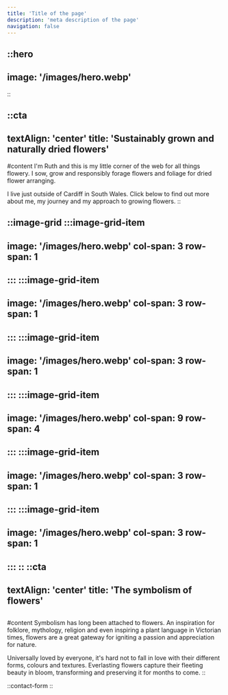 ```yaml
---
title: 'Title of the page'
description: 'meta description of the page'
navigation: false
---
```


::hero
---
image: '/images/hero.webp'
---
::

::cta
---
textAlign: 'center'
title: 'Sustainably grown and naturally dried flowers'
---
#content
I'm Ruth and this is my little corner of the web for all things flowery. I sow, grow and responsibly forage flowers and foliage for dried flower arranging.

I live just outside of Cardiff in South Wales. Click below to find out more about me, my journey and my approach to growing flowers.
::

::image-grid
  :::image-grid-item
  ---
  image: '/images/hero.webp'
  col-span: 3
  row-span: 1
  ---
  :::
  :::image-grid-item
  ---
  image: '/images/hero.webp'
  col-span: 3
  row-span: 1
  ---
  :::
  :::image-grid-item
  ---
  image: '/images/hero.webp'
  col-span: 3
  row-span: 1
  ---
  :::
  :::image-grid-item
  ---
  image: '/images/hero.webp'
  col-span: 9
  row-span: 4
  ---
  :::
  :::image-grid-item
  ---
  image: '/images/hero.webp'
  col-span: 3
  row-span: 1
  ---
  :::
  :::image-grid-item
  ---
  image: '/images/hero.webp'
  col-span: 3
  row-span: 1
  ---
  :::
::
::cta
---
textAlign: 'center'
title: 'The symbolism of flowers'
---
## 
#content
Symbolism has long been attached to flowers. An inspiration for folklore, mythology, religion and even inspiring a plant language in Victorian times, flowers are a great gateway for igniting a passion and appreciation for nature.

Universally loved by everyone, it's hard not to fall in love with their different forms, colours and textures. Everlasting flowers capture their fleeting beauty in bloom, transforming and preserving it for months to come.
::

::contact-form
::
